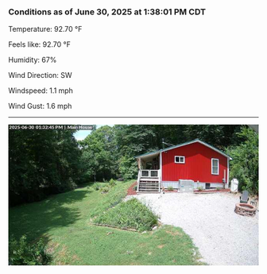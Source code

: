### Conditions as of June 30, 2025 at 1:38:01 PM CDT 

Temperature: 92.70 &deg;F

Feels like: 92.70 &deg;F

Humidity: 67%

Wind Direction: SW

Windspeed: 1.1 mph

Wind Gust: 1.6 mph

---

<img src="./images/latest.jpeg"/>

